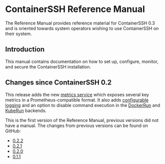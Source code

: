 <h1>ContainerSSH Reference Manual</h1>

The Reference Manual provides reference material for ContainerSSH 0.3 and is oriented towards system operators wishing to use ContainerSSH on their system.

## Introduction

This manual contains documentation on how to set up, configure, monitor, and secure the ContainerSSH installation.

## Changes since ContainerSSH 0.2

This release adds the new [metrics service](metrics.md) which exposes several key metrics in a Prometheus-compatible format. It also adds [configurable logging](logging.md) and an option to disable command execution in the [DockerRun](dockerrun.md) and [KubeRun](kuberun.md) backends.

This is the first version of the Reference Manual, previous versions did not have a manual. The changes from previous versions can be found on GitHub:

- [0.2.2](https://github.com/ContainerSSH/ContainerSSH/releases/tag/0.2.2)
- [0.2.1](https://github.com/ContainerSSH/ContainerSSH/releases/tag/0.2.1)
- [0.2.0](https://github.com/ContainerSSH/ContainerSSH/releases/tag/0.2.0)
- [0.1.1](https://github.com/ContainerSSH/ContainerSSH/releases/tag/0.1.1)

